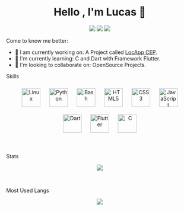 <h1 align="center">Hello , I'm Lucas 👋</h1>
<p align="center">
    <img src="https://img.shields.io/badge/Country-Brazil-purple?&style=for-the-badge" />
    <img src="https://img.shields.io/badge/Github-luc4sd3v-purple?&style=for-the-badge" />
    <img src="https://img.shields.io/github/followers/luc4sd3v?color=purple&style=for-the-badge" />
</p>

Come to know me better:

- 🔭 I am currently working on: A Project called <a href="https://github.com/luc4sd3v/locapp_cep">LocApp CEP</a>.
- 🌱 I'm currently learning: C and Dart with Framework Flutter.
- 👯 I'm looking to collaborate on: OpenSource Projects.

Skills

<p align="center">
<img style="margin: 10px" src="https://profilinator.rishav.dev/skills-assets/linux-original.svg" alt="Linux" height="50" />
<img style="margin: 10px" src="https://profilinator.rishav.dev/skills-assets/python-original.svg" alt="Python" height="50" />
<img style="margin: 10px" src="https://profilinator.rishav.dev/skills-assets/gnu_bash-icon.svg" alt="Bash" height="50" />
<img style="margin: 10px" src="https://profilinator.rishav.dev/skills-assets/html5-original-wordmark.svg" alt="HTML5" height="50" />
<img style="margin: 10px" src="https://profilinator.rishav.dev/skills-assets/css3-original-wordmark.svg" alt="CSS3" height="50" />
<img style="margin: 10px" src="https://profilinator.rishav.dev/skills-assets/javascript-original.svg" alt="JavaScript" height="50" />
<img style="margin: 10px" src="https://profilinator.rishav.dev/skills-assets/dartlang-icon.svg" alt="Dart" height="50" />
<img style="margin: 10px" src="https://profilinator.rishav.dev/skills-assets/flutterio-icon.svg" alt="Flutter" height="50" />
<img style="margin: 10px" src="https://profilinator.rishav.dev/skills-assets/c-original.svg" alt="C" height="50" />
</p>
<br />

Stats

<p align="center">
<img src="https://github-readme-stats.vercel.app/api?username=luc4sd3v&show_icons=true&theme=shades-of-purple&bg_color=1C00ff00&hide_border=true">
</p>
<br />

Most Used Langs

<p align="center">
<img src="https://github-readme-stats.vercel.app/api/top-langs/?username=luc4sd3v&layout=compact&langs_count=999&theme=shades-of-purple&bg_color=1C00ff00&hide_border=true">
</p>
